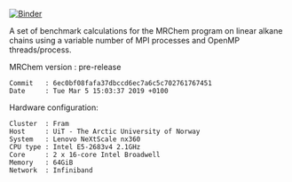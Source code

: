 [![Binder](https://mybinder.org/badge_logo.svg)](https://mybinder.org/v2/gh/stigrj/mrchem-benchmark/fram/mar-2019)

A set of benchmark calculations for the MRChem program
on linear alkane chains using a variable number of
MPI processes and OpenMP threads/process.

MRChem version : pre-release

```
Commit   : 6ec0bf08fafa37dbccd6ec7a6c5c702761767451
Date     : Tue Mar 5 15:03:37 2019 +0100
```


Hardware configuration:

```
Cluster  : Fram
Host     : UiT - The Arctic University of Norway
System   : Lenovo NeXtScale nx360
CPU type : Intel E5-2683v4 2.1GHz
Core     : 2 x 16-core Intel Broadwell
Memory   : 64GiB
Network  : Infiniband
```
